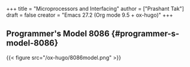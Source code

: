 +++
title = "Microprocessors and Interfacing"
author = ["Prashant Tak"]
draft = false
creator = "Emacs 27.2 (Org mode 9.5 + ox-hugo)"
+++

## Programmer's Model 8086 {#programmer-s-model-8086}

{{< figure src="/ox-hugo/8086model.png" >}}

